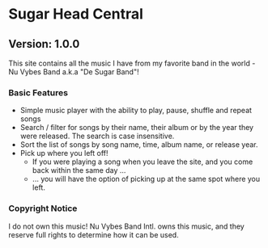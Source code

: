 # Sugar Head Central
## Version: 1.0.0

This site contains all the music I have from my favorite band in the world - Nu Vybes Band a.k.a "De Sugar Band"!
### Basic Features
  * Simple music player with the ability to play, pause, shuffle and repeat songs
  * Search / filter for songs by their name, their album or by the year they were released. The search is case insensitive.
  * Sort the list of songs by song name, time, album name, or release year. 
  * Pick up where you left off!
    * If you were playing a song when you leave the site, and you come back within the same day ...
    * ... you will have the option of picking up at the same spot where you left.

### Copyright Notice
I do not own this music! Nu Vybes Band Intl. owns this music, and they reserve full rights to determine how it can be used.


